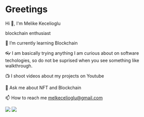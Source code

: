 # Greetings


Hi 👋, I'm Melike Kecelioglu

blockchain enthusiast


🌱 I’m currently learning Blockchain

👓 I am basically trying anything I am curious about on software techologies, so do not be suprised when you see something like walkthrough.

📺 I shoot videos about my projects on Youtube

💬 Ask me about NFT and Blockchain

📫 How to reach me melkecelioglu@gmail.com 

<img src= "https://github-readme-stats.vercel.app/api?username=melkecelioglu&&show_icons=true&title_color=ffffff&icon_color=bb2acf&text_color=daf7dc&bg_color=151515">

<img src= "https://camo.githubusercontent.com/3c9e95ed6b1eb845c16de42f73b17a341cbdfea9c72519697357f05f08304ef4/68747470733a2f2f6b6f6d617265762e636f6d2f67687076632f3f757365726e616d653d6d61766964656e697a266c6162656c3d50726f66696c65253230766965777326636f6c6f723d366637636238267374796c653d706c6173746963">
